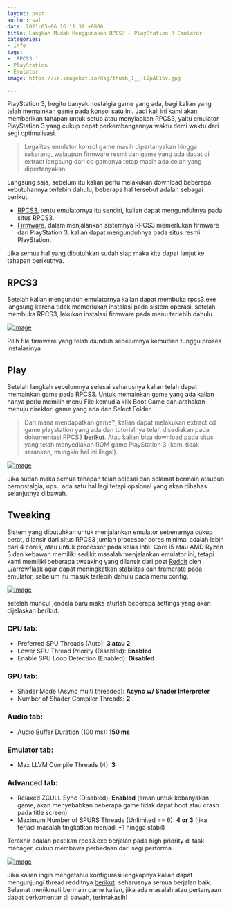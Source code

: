 ```yaml
---
layout: post
author: sal
date: 2021-05-06 16:11:39 +0800
title: Langkah Mudah Menggunakan RPCS3 - PlayStation 3 Emulator
categories:
- Info
tags:
- 'RPCS3 '
- PlayStation
- Emulator
image: https://ik.imagekit.io/dsg/thumb_1__-L2pAC1pv.jpg

---
```

PlayStation 3, begitu banyak nostalgia game yang ada, bagi kalian yang telah memainkan game pada konsol satu ini. Jadi kali ini kami akan memberikan tahapan untuk setup atau menyiapkan RPCS3, yaitu emulator PlayStation 3 yang cukup cepat perkembangannya waktu demi waktu dari segi optimalisasi.

> Legalitas emulator konsol game masih dipertanyakan hingga sekarang, walaupun firmware resmi dan game yang ada dapat di extract langsung dari cd gamenya tetap masih ada celah yang dipertanyakan.

Langsung saja, sebelum itu kalian perlu melakukan download beberapa kebutuhannya terlebih dahulu, beberapa hal tersebut adalah sebagai berikut.

* [RPCS3](https://rpcs3.net/download), tentu emulatornya itu sendiri, kalian dapat mengunduhnya pada situs RPCS3.
* [Firmware](https://www.playstation.com/en-us/support/hardware/ps3/system-software/), dalam menjalankan sistemnya RPCS3 memerlukan firmware dari PlayStation 3, kalian dapat mengunduhnya pada situs resmi PlayStation.

Jika semua hal yang dibutuhkan sudah siap maka kita dapat lanjut ke tahapan berikutnya.

## RPCS3

Setelah kalian mengunduh emulatornya kalian dapat membuka rpcs3.exe langsung karena tidak memerlukan instalasi pada sistem operasi, setelah membuka RPCS3, lakukan instalasi firmware pada menu terlebih dahulu.

<a href="https://ik.imagekit.io/dsg/1_FMRLU4K6p.png" class="glightbox">
<img src="https://ik.imagekit.io/dsg/1_FMRLU4K6p.png" alt="image" />
</a>

Pilih file firmware yang telah diunduh sebelumnya kemudian tunggu proses instalasinya

## Play

Setelah langkah sebelumnya selesai seharusnya kalian telah dapat memainkan game pada RPCS3. Untuk memainkan game yang ada kalian hanya perlu memilih menu File kemudia klik Boot Game dan arahakan menuju direktori game yang ada dan Select Folder.

> Dari mana mendapatkan game?, kalian dapat melakukan extract cd game playstation yang ada dan tutorialnya telah disediakan pada dokumentasi RPCS3 [berikut](https://rpcs3.net/quickstart). <span class="spoiler">Atau kalian bisa download pada situs yang telah menyediakan ROM game PlayStation 3 (kami tidak sarankan, mungkin hal ini ilegal).</span>

<a href="https://ik.imagekit.io/dsg/2_9s9DE4-Ro.png" class="glightbox">
<img src="https://ik.imagekit.io/dsg/2_9s9DE4-Ro.png" alt="image" />
</a>

Jika sudah maka semua tahapan telah selesai dan selamat bermain ataupun bernostalgia, ups.. ada satu hal lagi tetapi opsional yang akan dibahas selanjutnya dibawah.

## Tweaking

Sistem yang dibutuhkan untuk menjalankan emulator sebenarnya cukup berat, dilansir dari situs RPCS3 jumlah processor cores minimal adalah lebih dari 4 cores, atau untuk processor pada kelas Intel Core i5 atau AMD Ryzen 3 dan kebawah memiliki sedikit masalah menjalankan emulator ini, tetapi kami memiliki beberapa tweaking yang dilansir dari post [Reddit](https://www.reddit.com/r/rpcs3/comments/kdy4w7/suggestions_for_optimizing_rpcs3_for_performance/) oleh [u/arrowflask](https://www.reddit.com/user/arrowflask/) agar dapat meningkatkan stabilitas dan framerate pada emulator, sebelum itu masuk terlebih dahulu pada menu config.

<a href="https://ik.imagekit.io/dsg/3_1X3TJAsQU.png" class="glightbox">
<img src="https://ik.imagekit.io/dsg/3_1X3TJAsQU.png" alt="image" />
</a>

setelah muncul jendela baru maka aturlah beberapa settings yang akan dijelaskan berikut.

### CPU tab:

* Preferred SPU Threads (Auto): **3 atau 2**
* Lower SPU Thread Priority (Disabled): **Enabled**
* Enable SPU Loop Detection (Enabled): **Disabled**

### GPU tab:

* Shader Mode (Async multi threaded): **Async w/ Shader Interpreter**
* Number of Shader Compiler Threads: **2**

### Audio tab:

* Audio Buffer Duration (100 ms): **150 ms**

### Emulator tab:

* Max LLVM Compile Threads (4): **3**

### Advanced tab:

* Relaxed ZCULL Sync (Disabled): **Enabled** (aman untuk kebanyakan game, akan menyebabkan beberapa game tidak dapat boot atau crash pada title screen)
* Maximum Number of SPURS Threads (Unlimited == 6): **4 or 3** (jika terjadi masalah tingkatkan menjadi +1 hingga stabil)

Terakhir adalah pastikan rpcs3.exe berjalan pada high priority di task manager, cukup membawa perbedaan dari segi performa.

<a href="https://ik.imagekit.io/dsg/bayonetta_zoi_688jSd.gif" class="glightbox">
<img src="https://ik.imagekit.io/dsg/bayonetta_zoi_688jSd.gif" alt="image" />
</a>

Jika kalian ingin mengetahui konfigurasi lengkapnya kalian dapat mengunjungi thread redditnya [berikut](https://www.reddit.com/r/rpcs3/comments/kdy4w7/suggestions_for_optimizing_rpcs3_for_performance/). seharusnya semua berjalan baik. Selamat menikmati bermain game kalian, jika ada masalah atau pertanyaan dapat berkomentar di bawah, terimakasih!